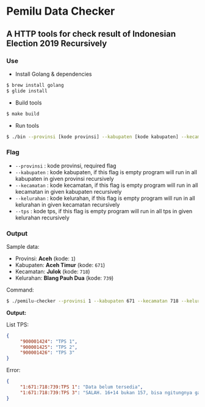 # Pemilu Data Checker

## A HTTP tools for check result of Indonesian Election 2019 Recursively

### Use
* Install Golang & dependencies
```sh
$ brew install golang
$ glide install
```

* Build tools
```sh
$ make build
```

* Run tools
```sh
$ ./bin --provinsi [kode provinsi] --kabupaten [kode kabupaten] --kecamatan [kode kecamatan] --kelurahan [kode kelurahan] --tps [kode tps]
```

### Flag
* ```--provinsi``` : kode provinsi, required flag
* ```--kabupaten``` : kode kabupaten, if this flag is empty program will run in all kabupaten in given provinsi recursively
* ```--kecamatan``` : kode kecamatan, if this flag is empty program will run in all kecamatan in given kabupaten recursively
* ```--kelurahan``` : kode kelurahan, if this flag is empty program will run in all kelurahan in given kecamatan recursively
* ```--tps``` : kode tps, if this flag is empty program will run in all tps in given kelurahan recursively

### Output
Sample data:
* Provinsi: **Aceh** (kode: `1`)
* Kabupaten: **Aceh Timur** (kode: `671`)
* Kecamatan: **Julok** (kode: `718`)
* Kelurahan: **Blang Pauh Dua** (kode: `739`)

Command:
```sh
$ ./pemilu-checker --provinsi 1 --kabupaten 671 --kecamatan 718 --kelurahan 739
```

**Output:**

List TPS:
```json
{
     "900001424": "TPS 1",
     "900001425": "TPS 2",
     "900001426": "TPS 3"
}
```

Error:
```json
{
     "1:671:718:739:TPS 1": "Data belum tersedia",
     "1:671:718:739:TPS 3": "SALAH. 16+14 bukan 157, bisa ngitungnya gak sih"
}
```